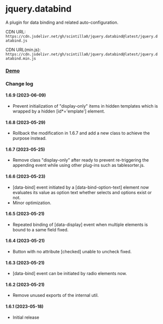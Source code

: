 # jquery.databind
A plugin for data binding and related auto-configuration.

CDN URL:
`https://cdn.jsdelivr.net/gh/scintilla0/jquery.databind@latest/jquery.databind.js`

CDN URL(min.js):
`https://cdn.jsdelivr.net/gh/scintilla0/jquery.databind@latest/jquery.databind.min.js`

### [Demo](https://codepen.io/scintilla_0/full/XWxyoLM)

### Change log

#### 1.6.9 (2023-06-09)
*	Prevent initialization of "display-only" items in hidden templates which is wrapped by a hidden [id*='emplate'] element.

#### 1.6.8 (2023-05-29)
*	Rollback the modification in 1.6.7 and add a new class to achieve the purpose instead.

#### 1.6.7 (2023-05-25)
*	Remove class "display-only" after ready to prevent re-triggering the appending event while using other plug-ins such as tablesorter.js.

#### 1.6.6 (2023-05-23)
*	[data-bind] event initiated by a [data-bind-option-text] element now evaluates its value as option text whether selects and options exist or not.
*	Minor optimization.

#### 1.6.5 (2023-05-21)
*	Repeated binding of [data-display] event when multiple elements is bound to a same field fixed.

#### 1.6.4 (2023-05-21)
*	Button with no attribute [checked] unable to uncheck fixed.

#### 1.6.3 (2023-05-21)
*	[data-bind] event can be initiated by radio elements now.

#### 1.6.2 (2023-05-21)
*	Remove unused exports of the internal util.

#### 1.6.1 (2023-05-18)
*	Initial release
